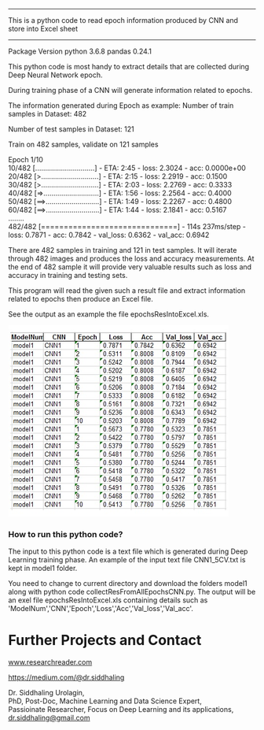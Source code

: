 
*************************************************************************************************
This is a python code to read epoch information produced by CNN and store into Excel sheet
*************************************************************************************************

Package Version
python 3.6.8
pandas 0.24.1

This python code is most handy to extract details that are collected during Deep Neural Network epoch.

During training phase of a CNN will generate information related to epochs.

The information generated during Epoch as example:
Number of train samples in Dataset:  482

Number of test samples in Dataset:  121

Train on 482 samples, validate on 121 samples

Epoch 1/10\
10/482 [..............................] - ETA: 2:45 - loss: 2.3024 - acc: 0.0000e+00\
20/482 [>.............................] - ETA: 2:15 - loss: 2.2919 - acc: 0.1500\
30/482 [>.............................] - ETA: 2:03 - loss: 2.2769 - acc: 0.3333\
40/482 [=>............................] - ETA: 1:56 - loss: 2.2564 - acc: 0.4000\
50/482 [==>...........................] - ETA: 1:49 - loss: 2.2267 - acc: 0.4800\
60/482 [==>...........................] - ETA: 1:44 - loss: 2.1841 - acc: 0.5167\
........\
482/482 [==============================] - 114s 237ms/step - loss: 0.7871 - acc: 0.7842 - val_loss: 0.6362 - val_acc: 0.6942

There are 482 samples in training and 121 in test samples.
It will iterate through 482 images and produces the loss and accuracy measurements.
At the end of 482 sample it will provide very valuable results such as loss and accuracy in training and testing sets.

This program will read the given such a result file and extract information related to epochs then produce an Excel file.  

See the output as an example the file epochsResIntoExcel.xls.

![alt text](https://github.com/siddhaling/ResultsGraber-Python-Code-Collect-Results-From-TrainFile-of-Deep-Neural-Net/blob/master/ExcelOfEpochs.jpg)

### How to run this python code?
The input to this python code is a text file which is generated during Deep Learning training phase.
An example of the input text file CNN1_5CV.txt is kept in model1 folder.

You need to change to current directory and download the folders model1 along with python code collectResFromAllEpochsCNN.py.
The output will be an exel file epochsResIntoExcel.xls containing details such as 'ModelNum','CNN','Epoch','Loss','Acc','Val_loss','Val_acc'.

# Further Projects and Contact
www.researchreader.com

https://medium.com/@dr.siddhaling

Dr. Siddhaling Urolagin,\
PhD, Post-Doc, Machine Learning and Data Science Expert,\
Passioinate Researcher, Focus on Deep Learning and its applications,\
dr.siddhaling@gmail.com
